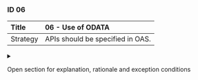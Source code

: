 ### ID 06

| Title    | __06 - Use of ODATA__ |
| :----    | :---------- |
| Strategy | APIs should be specified in OAS. |

<details><summary>

Open section for explanation, rationale and exception conditions 

</summary>

#### Explanation

In principle, no support for ODATA in the NEDU API strategy.

#### Rationale

A detailed use case will determine which type of API is best. For APIs where datasets can be requested in many ways, ODATA is a possible option. Keep ODATA or WFS as a separate standard, do not force them in OAS/API form.

#### Exceptions

None.

</details>

